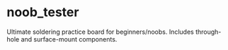 # noob_tester

Ultimate soldering practice board for beginners/noobs. Includes through-hole and surface-mount components.
